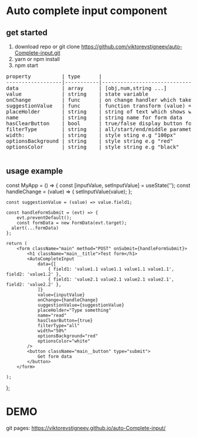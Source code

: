 # Auto complete input component

## get started

1. download repo or git clone https://github.com/viktorevstigneev/auto-Complete-input.git
2. yarn or npm install
3. npm start

<pre>
property          | type      |
------------------|-----------|----------------------------------------------------
data              | array     | [obj,num,string ...]
value             | string    | state variable
onChange          | func      | on change handler which takes in parameter value
suggestionValue   | func      | function transform (value) => value?.prop
placeHolder       | string    | string of text which shows when filed is empty
name              | string    | string name for form data
hasClearButton    | bool      | true/false display button for clearing filed value
filterType        | string    | all/start/end/middle parameter for auto complete
width:            | string    | style sting e.g "100px"
optionsBackground | string    | style string e.g "red"
optionsColor      | string    | style string e.g "black"

</pre>

## usage example

const MyApp = () => {
    const [inputValue, setInputValue] = useState('');
    const handleChange = (value) => {
      setInputValue(value);
    };

    const suggestionValue = (value) => value.field1;

    const handleFormSubmit = (evt) => {
    	evt.preventDefault();
    	const formData = new FormData(evt.target);
      alert(...formData)
    };

    return (
    	<form className="main" method="POST" onSubmit={handleFormSubmit}>
    		<h1 className="main__title">Test form</h1>
    		<AutoCompleteInput
    			data={[
    				{ field1: 'value1.1 value1.1 value1.1 value1.1', field2: 'value1.2' },
    				{ field1: 'value2.1 value2.1 value2.1 value2.1', field2: 'value2.2' },
    			]}
    			value={inputValue}
    			onChange={handleChange}
    			suggestionValue={suggestionValue}
    			placeHolder="Type something"
    			name="read"
    			hasClearButton={true}
    			filterType="all"
    			width="50%"
    			optionsBackground="red"
    			optionsColor="white"
    		/>
    		<button className="main__button" type="submit">
    			Get form data
    		</button>
    	</form>

    );
};

# DEMO 

git pages: 
https://viktorevstigneev.github.io/auto-Complete-input/

